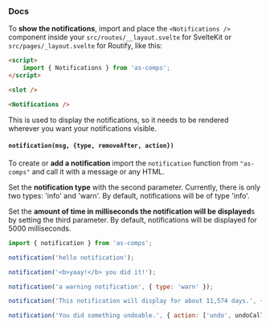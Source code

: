 ### Docs

To **show the notifications**, import and place the `<Notifications />` component
inside your `src/routes/__layout.svelte` for SvelteKit
or `src/pages/_layout.svelte` for Routify, like this:

```html
<script>
	import { Notifications } from 'as-comps';
</script>

<slot />

<Notifications />
```

This is used to display the notifications, so it needs to be rendered wherever you want your notifications
visible.

#### `notification(msg, {type, removeAfter, action})`

To create or **add a notification** import the `notification` function from
`"as-comps"` and call it with a message or any HTML.

Set the **notification type** with the second parameter. Currently, there is only two types:
'info' and 'warn'. By default, notifications will be of type 'info'.

Set the **amount of time in milliseconds the notification will be displayed**s by setting the
third parameter. By default, notifications will be displayed for 5000 milliseconds.

```js
import { notification } from 'as-comps';

notification('hello notification');

notification('<b>yaay!</b> you did it!');

notification('a warning notification', { type: 'warn' });

notification('This notification will display for about 11,574 days.', { removeAfter: 9001 });

notification('You did something undoable.', { action: ['undo', undoCallback] });
```

<!--
#### Customizing with CSS Custom Properties

The default notification item component can be replaced, but is also highly configurable using
CSS Custom Properties. Overwrite the defaults, either by setting CSS Custom Properties in a global
scope like this:

```css
:root {
	--as-notification-border-radius: 0; /* gives notifications square shape */
}
```

Or you can use <a href="https://svelte.dev/docs#style_props" target="_blank">--style-props sugar</a>:

```html
<Notifications --as-notification-border-radius="999px" />
gives notifications pill shape
```

##### Full list of CSS Custom Properties with defaults

<details>
  <summary>
    Toggle full list
  </summary>

<pre class="language-css">
  <code class="language-css">
/* Notifications Wrapper */
--as-notification-bottom: 1em; /* Distance from bottom of screen */

/* Notification */
--as-notification-padding: 1em;
--as-notification-border: 1px solid black;
--as-notification-border-radius: 0.5em;
--as-notification-color: black;
--as-notification-backdrop-filter: none;
--as-notification-shadow:  0 0.3px 1.4px rgba(0, 0, 0, 0.068),
                    0 0.7px 3.5px rgba(0, 0, 0, 0.098),
                    0 1.4px 7.1px rgba(0, 0, 0, 0.122),
                    0 2.9px 14.6px rgba(0, 0, 0, 0.152),
                    0 8px 40px rgba(0, 0, 0, 0.22);

/* Inline Notification Cancel Button */
--as-notification-btn-border-radius: 999999999px;
--as-notification-btn-padding: 0.45em;
--as-notification-btn-border: 1px solid black;
-as-notification-btn-background: white;

/* Type: 'info'*/
--as-notification-info-color: var(--as-notification-color, black);
--as-notification-info-border-color: #2786cb;
--as-notification-info-background: #abd2ef;

/* Type: 'warn'*/
--as-notification-warn-color: var(--as-notification-color, black);
--as-notification-warn-border-color: #c92626;
--as-notification-warn-background: #efa9a9;
  </code>
</pre>
</details>

Check out some [theme ideas at the end of the page](#themes)!

#### Customizing by replacing default components

The default notification item and cancel icon components can be replaced.
Pass in your custom components to the `<Notifications />` component.

```html
<Notifications {notificationComponent} {cancelIcon} />
```

To create custom notification item or cancel icon components, refer to the original components' source
code:

- <a href="https://github.com/SarcevicAntonio/as-notification/blob/main/src/lib/Notification.svelte" target="_blank">
    Sourcecode for notification item component
  </a>
- <a href="https://github.com/SarcevicAntonio/as-notification/blob/main/src/lib/Cancel.svelte" target="_blank">
      Sourcecode for cancel icon component
    </a>

-->

